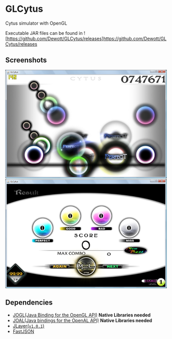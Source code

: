 GLCytus
=======

Cytus simulator with OpenGL

Executable JAR files can be found in ![https://github.com/Dewott/GLCytus/releases]https://github.com/Dewott/GLCytus/releases 

Screenshots
---
![ScreenShot1](https://github.com/Dewott/GLCytus/blob/master/ss1.jpg)
![ScreenShot2](https://github.com/Dewott/GLCytus/blob/master/ss2.jpg)

Dependencies
---
- [JOGL(Java Binding for the OpenGL API)](http://jogamp.org/) 
**Native Libraries needed**
- [JOAL(Java bindings for the OpenAL API)](http://jogamp.org/joal/www/) 
**Native Libraries needed**
- [JLayer(`v1.0.1`)](http://www.javazoom.net/javalayer/javalayer.html)
- [FastJSON](https://github.com/alibaba/fastjson)